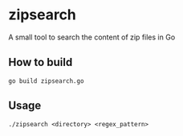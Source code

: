 zipsearch
=========

A small tool to search the content of zip files in Go

How to build
------------
`go build zipsearch.go`

Usage
-----
    ./zipsearch <directory> <regex_pattern>

